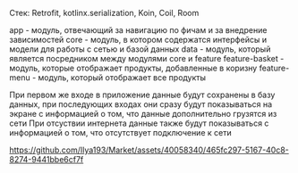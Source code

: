 Стек: Retrofit, kotlinx.serialization, Koin, Coil, Room

app - модуль, отвечающий за навигацию по фичам и за внедрение зависимостей
core - модуль, в котором содержатся интерфейсы и модели для работы с сетью и базой данных
data - модуль, который является посредником между модулями core и feature
feature-basket - модуль, которые отображает продукты, добавленные в коризну
feature-menu - модуль, который отображает все продукты

При первом же входе в приложение данные будут сохранены в базу данных, при последующих входах они сразу будут показываться на экране с информацией о том, что данные дополнительно грузятся из сети
При отсуствии интернета данные также будут показываться с информацией о том, что отсутствует подключение к сети

https://github.com/Ilya193/Market/assets/40058340/465fc297-5167-40c8-8274-9441bbe6cf7f
